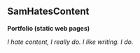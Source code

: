 ## SamHatesContent

**Portfolio (static web pages)**

*I hate content, I really do. I like writing. I do.*


